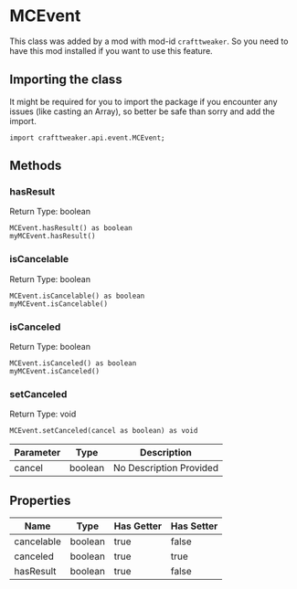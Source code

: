 # MCEvent

This class was added by a mod with mod-id `crafttweaker`. So you need to have this mod installed if you want to use this feature.

## Importing the class

It might be required for you to import the package if you encounter any issues (like casting an Array), so better be safe than sorry and add the import.
```zenscript
import crafttweaker.api.event.MCEvent;
```


## Methods

### hasResult

Return Type: boolean

```zenscript
MCEvent.hasResult() as boolean
myMCEvent.hasResult()
```
### isCancelable

Return Type: boolean

```zenscript
MCEvent.isCancelable() as boolean
myMCEvent.isCancelable()
```
### isCanceled

Return Type: boolean

```zenscript
MCEvent.isCanceled() as boolean
myMCEvent.isCanceled()
```
### setCanceled

Return Type: void

```zenscript
MCEvent.setCanceled(cancel as boolean) as void
```
| Parameter | Type | Description |
|-----------|------|-------------|
| cancel | boolean | No Description Provided |

## Properties

| Name | Type | Has Getter | Has Setter |
|------|------|------------|------------|
| cancelable | boolean | true | false |
| canceled | boolean | true | true |
| hasResult | boolean | true | false |

